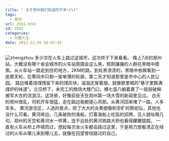 ```yaml
---
title: " 关于郑州我们知道的不多\t\t"
tags:
  - 郑州
url: 2561.html
id: 2561
categories:
  - 行摄人生
date: 2012-12-26 16:43:43
---
```


![](../../../images/2012/12/zhengzhou.jpg "zhengzhou") 多少次在火车上路过这城市，这次终于下来看看。 晚上7点的郑州站，大概没有哪个省会城市的火车站周围会这么黑，熙熙攘攘的人群在黑暗中摸索。从火车站一路走到住的地方，2KM的路，到处黑漆漆的，黑暗中依稀看到一座摩天轮，在寒风中只剩一架单薄的轮廓，第二天才知道那里是市中心的人民公园。 路边堆着烧煤残留下来的煤灰块，滋滋还冒着烟，就像歌里唱的“巷子里飘满煤炉的味道”。立交桥下，未完工的商场大楼门口，横七竖八躺着裹了一层层破棉被军大衣的流浪汉。这场景，好像前些天在郑州第一场大雪的新闻里见过。 白天的郑州很乱，司机开车很猛，走在路边我都提心吊胆。从黄河回来堵了一路，人多车多。 黄河游览区，人造的景点，除了大大的炎黄塑像和空旷的祭祀坛，其他也没什么可看。黄河岸边，几条破败的渔船，打着渔船上吃饭的招牌，见人就吆喝几句。郑州的天空和黄河水一样黄，连不远处的黄河铁路大桥也看得朦朦胧胧。 一直有火车从桥上呼啸而过，想起每次坐火车都会路过这里，于是努力想看清正在经过的火车从哪儿来到哪儿去，就像在回望曾经路过的自己。